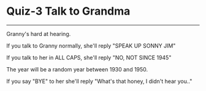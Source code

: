 # Quiz-3 Talk to Grandma
---

Granny's hard at hearing.

If you talk to Granny normally, she'll reply "SPEAK UP SONNY JIM"

If you talk to her in ALL CAPS, she'll reply "NO, NOT SINCE 1945"

The year will be a random year between 1930 and 1950.

If you say "BYE" to her she'll reply "What's that honey, I didn't hear you.."
